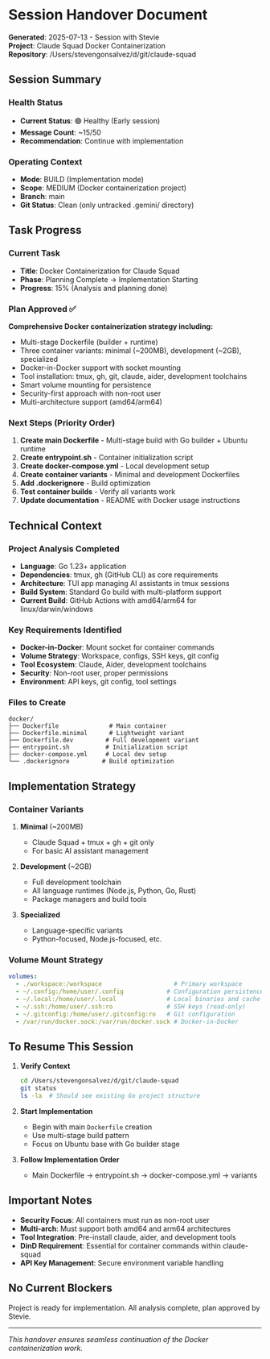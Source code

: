 # Session Handover Document

**Generated**: 2025-07-13 - Session with Stevie  
**Project**: Claude Squad Docker Containerization  
**Repository**: /Users/stevengonsalvez/d/git/claude-squad

## Session Summary

### Health Status
- **Current Status**: 🟢 Healthy (Early session)
- **Message Count**: ~15/50
- **Recommendation**: Continue with implementation

### Operating Context
- **Mode**: BUILD (Implementation mode)
- **Scope**: MEDIUM (Docker containerization project)
- **Branch**: main
- **Git Status**: Clean (only untracked .gemini/ directory)

## Task Progress

### Current Task
- **Title**: Docker Containerization for Claude Squad
- **Phase**: Planning Complete → Implementation Starting
- **Progress**: 15% (Analysis and planning done)

### Plan Approved ✅
**Comprehensive Docker containerization strategy including:**
- Multi-stage Dockerfile (builder + runtime)
- Three container variants: minimal (~200MB), development (~2GB), specialized
- Docker-in-Docker support with socket mounting
- Tool installation: tmux, gh, git, claude, aider, development toolchains
- Smart volume mounting for persistence
- Security-first approach with non-root user
- Multi-architecture support (amd64/arm64)

### Next Steps (Priority Order)
1. **Create main Dockerfile** - Multi-stage build with Go builder + Ubuntu runtime
2. **Create entrypoint.sh** - Container initialization script
3. **Create docker-compose.yml** - Local development setup
4. **Create container variants** - Minimal and development Dockerfiles
5. **Add .dockerignore** - Build optimization
6. **Test container builds** - Verify all variants work
7. **Update documentation** - README with Docker usage instructions

## Technical Context

### Project Analysis Completed
- **Language**: Go 1.23+ application
- **Dependencies**: tmux, gh (GitHub CLI) as core requirements
- **Architecture**: TUI app managing AI assistants in tmux sessions
- **Build System**: Standard Go build with multi-platform support
- **Current Build**: GitHub Actions with amd64/arm64 for linux/darwin/windows

### Key Requirements Identified
- **Docker-in-Docker**: Mount socket for container commands
- **Volume Strategy**: Workspace, configs, SSH keys, git config
- **Tool Ecosystem**: Claude, Aider, development toolchains
- **Security**: Non-root user, proper permissions
- **Environment**: API keys, git config, tool settings

### Files to Create
```
docker/
├── Dockerfile              # Main container
├── Dockerfile.minimal      # Lightweight variant
├── Dockerfile.dev         # Full development variant
├── entrypoint.sh          # Initialization script
├── docker-compose.yml     # Local dev setup
└── .dockerignore         # Build optimization
```

## Implementation Strategy

### Container Variants
1. **Minimal** (~200MB)
   - Claude Squad + tmux + gh + git only
   - For basic AI assistant management

2. **Development** (~2GB)  
   - Full development toolchain
   - All language runtimes (Node.js, Python, Go, Rust)
   - Package managers and build tools

3. **Specialized**
   - Language-specific variants
   - Python-focused, Node.js-focused, etc.

### Volume Mount Strategy
```yaml
volumes:
  - ./workspace:/workspace                    # Primary workspace
  - ~/.config:/home/user/.config            # Configuration persistence  
  - ~/.local:/home/user/.local              # Local binaries and cache
  - ~/.ssh:/home/user/.ssh:ro               # SSH keys (read-only)
  - ~/.gitconfig:/home/user/.gitconfig:ro   # Git configuration
  - /var/run/docker.sock:/var/run/docker.sock # Docker-in-Docker
```

## To Resume This Session

1. **Verify Context**
   ```bash
   cd /Users/stevengonsalvez/d/git/claude-squad
   git status
   ls -la  # Should see existing Go project structure
   ```

2. **Start Implementation**
   - Begin with main `Dockerfile` creation
   - Use multi-stage build pattern
   - Focus on Ubuntu base with Go builder stage

3. **Follow Implementation Order**
   - Main Dockerfile → entrypoint.sh → docker-compose.yml → variants

## Important Notes

- **Security Focus**: All containers must run as non-root user
- **Multi-arch**: Must support both amd64 and arm64 architectures  
- **Tool Integration**: Pre-install claude, aider, and development tools
- **DinD Requirement**: Essential for container commands within claude-squad
- **API Key Management**: Secure environment variable handling

## No Current Blockers

Project is ready for implementation. All analysis complete, plan approved by Stevie.

---
*This handover ensures seamless continuation of the Docker containerization work.*